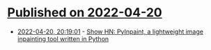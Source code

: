 # [Published on 2022-04-20](index.md)

* [2022-04-20, 20:19:01](https://news.ycombinator.com/item?id=31102418) - [Show HN: PyInpaint, a lightweight image inpainting tool written in Python](https://github.com/aGIToz/PyInpaint)
